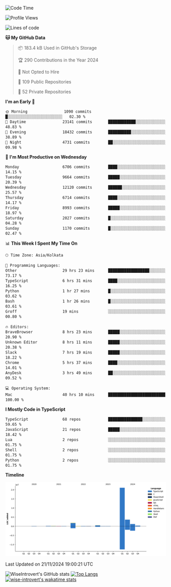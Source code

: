 <!--START_SECTION:waka-->
![Code Time](http://img.shields.io/badge/Code%20Time-1%2C871%20hrs%2050%20mins-blue)

![Profile Views](http://img.shields.io/badge/Profile%20Views-3-blue)

![Lines of code](https://img.shields.io/badge/From%20Hello%20World%20I%27ve%20Written-29.1%20million%20lines%20of%20code-blue)

**🐱 My GitHub Data** 

> 📦 183.4 kB Used in GitHub's Storage 
 > 
> 🏆 290 Contributions in the Year 2024
 > 
> 🚫 Not Opted to Hire
 > 
> 📜 109 Public Repositories 
 > 
> 🔑 52 Private Repositories 
 > 
**I'm an Early 🐤** 

```text
🌞 Morning                1090 commits        █░░░░░░░░░░░░░░░░░░░░░░░░   02.30 % 
🌆 Daytime                23141 commits       ████████████░░░░░░░░░░░░░   48.83 % 
🌃 Evening                18432 commits       ██████████░░░░░░░░░░░░░░░   38.89 % 
🌙 Night                  4731 commits        ██░░░░░░░░░░░░░░░░░░░░░░░   09.98 % 
```
📅 **I'm Most Productive on Wednesday** 

```text
Monday                   6706 commits        ████░░░░░░░░░░░░░░░░░░░░░   14.15 % 
Tuesday                  9664 commits        █████░░░░░░░░░░░░░░░░░░░░   20.39 % 
Wednesday                12120 commits       ██████░░░░░░░░░░░░░░░░░░░   25.57 % 
Thursday                 6714 commits        ████░░░░░░░░░░░░░░░░░░░░░   14.17 % 
Friday                   8993 commits        █████░░░░░░░░░░░░░░░░░░░░   18.97 % 
Saturday                 2027 commits        █░░░░░░░░░░░░░░░░░░░░░░░░   04.28 % 
Sunday                   1170 commits        █░░░░░░░░░░░░░░░░░░░░░░░░   02.47 % 
```


📊 **This Week I Spent My Time On** 

```text
🕑︎ Time Zone: Asia/Kolkata

💬 Programming Languages: 
Other                    29 hrs 23 mins      ██████████████████░░░░░░░   73.17 % 
TypeScript               6 hrs 31 mins       ████░░░░░░░░░░░░░░░░░░░░░   16.25 % 
Python                   1 hr 27 mins        █░░░░░░░░░░░░░░░░░░░░░░░░   03.62 % 
Bash                     1 hr 26 mins        █░░░░░░░░░░░░░░░░░░░░░░░░   03.61 % 
Groff                    19 mins             ░░░░░░░░░░░░░░░░░░░░░░░░░   00.80 % 

🔥 Editors: 
BraveBrowser             8 hrs 23 mins       █████░░░░░░░░░░░░░░░░░░░░   20.90 % 
Unknown Editor           8 hrs 11 mins       █████░░░░░░░░░░░░░░░░░░░░   20.38 % 
Slack                    7 hrs 19 mins       █████░░░░░░░░░░░░░░░░░░░░   18.22 % 
Chrome                   5 hrs 37 mins       ████░░░░░░░░░░░░░░░░░░░░░   14.01 % 
AnyDesk                  3 hrs 49 mins       ██░░░░░░░░░░░░░░░░░░░░░░░   09.52 % 

💻 Operating System: 
Mac                      40 hrs 10 mins      █████████████████████████   100.00 % 
```

**I Mostly Code in TypeScript** 

```text
TypeScript               68 repos            ███████████████░░░░░░░░░░   59.65 % 
JavaScript               21 repos            █████░░░░░░░░░░░░░░░░░░░░   18.42 % 
Lua                      2 repos             ░░░░░░░░░░░░░░░░░░░░░░░░░   01.75 % 
Shell                    2 repos             ░░░░░░░░░░░░░░░░░░░░░░░░░   01.75 % 
Python                   2 repos             ░░░░░░░░░░░░░░░░░░░░░░░░░   01.75 % 
```



**Timeline**

![Lines of Code chart](https://raw.githubusercontent.com/wise-introvert/wise-introvert/master/assets/bar_graph.png)


 Last Updated on 21/11/2024 19:00:21 UTC
<!--END_SECTION:waka-->

![WiseIntrovert's GitHub stats](https://github-readme-stats.vercel.app/api?username=wise-introvert&count_private=true&show_icons=true)
[![Top Langs](https://github-readme-stats.vercel.app/api/top-langs/?username=wise-introvert&langs_count=10)](https://github.com/anuraghazra/github-readme-stats)
[![wise-introvert's wakatime stats](https://github-readme-stats.vercel.app/api/wakatime?username=wiseintrovert)](https://github.com/anuraghazra/github-readme-stats)
